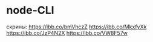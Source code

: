 # node-CLI
скрины:
https://ibb.co/bmVhczZ
https://ibb.co/MkxfyXk
https://ibb.co/JzP4N2X
https://ibb.co/VW8F57w
